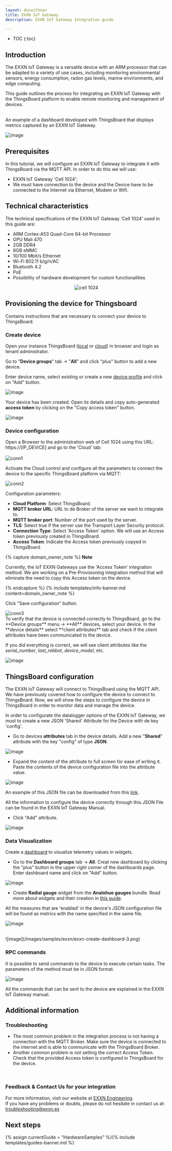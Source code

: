 ```yaml
---
layout: docwithnav
title: EXXN IoT Gateway
description: EXXN IoT Gateway Integration guide

---
```


* TOC
{:toc}

## Introduction

The EXXN IoT Gateway is a versatile device with an ARM processor that can be adapted to a variety of use cases, including monitoring environmental sensors, energy consumption, radon gas levels, marine environments, and edge computing.

This guide outlines the process for integrating an EXXN IoT Gateway with the ThingsBoard platform to enable remote monitoring and management of devices.

<br>
An example of a dashboard developed with ThingsBoard that displays metrics captured by an EXXN IoT Gateway.

![image](/images/samples/exxn/ennx-dashboard.png)

## Prerequisites

In this tutorial, we will configure an EXXN IoT Gateway to integrate it with ThingsBoard via the MQTT API. In order to do this we will use:

 - EXXN IoT Gateway 'Cell 1024';
 - We must have connection to the device and the Device have to be connected to the Internet via Ethernet, Modem or Wifi.

## Technical characteristics
The technical specifications of the EXXN IoT Gateway 'Cell 1024' used in this guide are:
* ARM Cortex-A53 Quad-Core 64-bit Processor
* GPU Mali 470
* 2GB DDR4
* 8GB eMMC
* 10/100 Mbit/s Ethernet
* Wi-Fi 802.11 b/g/n/AC
* Bluetooth 4.2
* PoE
* Possibility of hardware development for custom functionalities

<p align="center">
   <img src="/images/samples/exxn/cell_1024.jpg" alt="cell 1024">
</p>

## Provisioning the device for Thingsboard

Contains instructions that are necessary to connect your device to ThingsBoard.

### Create device

Open your instance ThingsBoard ([local](http://localhost:8080) or [cloud](https://thingsboard.cloud/)) in browser and login as tenant administrator.

Go to "**Device groups**" tab -> "**All**" and click "plus" button to add a new device.

Enter device name, select existing or create a new [device profile](https://thingsboard.io/docs/user-guide/device-profiles/) and click on "Add" button.

![image](/images/samples/exxn/exxn-create-device-cell-1.png)

Your device has been created. Open its details and copy auto-generated **access token** by clicking on the "Copy access token" button.

![image](/images/samples/exxn/exxn-create-device-cell-2.png)

### Device configuration

Open a Browser to the administration web of Cell 1024 using this URL: https://[IP_DEVICE] and go to the 'Cloud' tab:
<br>
<br>
  <img src="/images/samples/exxn/conn1.png" alt="conn1">

Activate the Cloud control and configure all the parameters to connect the device to the specific ThingsBoard platform via MQTT:

<img src="/images/samples/exxn/conn2.png" alt="conn2">

Configuration parameters:
- **Cloud Platform**: Select ThingsBoard.
- **MQTT broker URL**: URL to de Broker of the server we want to integrate to.
- **MQTT broker port**: Number of the port used by the server.
- **TLS**: Select true if the server use the Transport Layer Security protocol.
- **Connection Type**: Select 'Access Token' option. We will use an Access token previously created in ThingsBoard.
- **Access Token**: Indicate the Access token previously copyed in ThingsBoard.

{% capture domain_owner_note %}
**Note**

Currently, the IoT EXXN Gateways use the 'Access Token' integration method. We are working on a Pre-Provisioning integration method that will eliminate the need to copy this Access token on the device.

{% endcapture %}
{% include templates/info-banner.md content=domain_owner_note %}

Click "Save configuration" button.

<img src="/images/samples/exxn/conn3.png" alt="conn3">

<br>
To verify that the device is connected correctly to ThingsBoard, go to the **Device groups** menu -> **All** devices, select your device. In the **device details** select **client attributes** tab and check if the client attributes have been communicated to the device.

If you did everything is correct, we will see client attributes like the *serial_number*, *last_rebbot*, *device_model*, etc.

![image](/images/samples/exxn/exxn-client-attributes-device-1.png)

## ThingsBoard configuration

The EXXN IoT Gateway will connect to ThingsBoard using the MQTT API. <br>
We have previously covered how to configure the device to connect to ThingsBoard. Now, we will show the steps to configure the device in ThingsBoard in order to monitor data and manage the device.

In order to configurate the datalogger options of the EXXN IoT Gateway, we must to create a new JSON 'Shared' Attribute for the Device with de key 'config'.

 - Go to devices **attributes** tab in the device details. Add a new "**Shared**" attribute with the key "config" of type **JSON**.

![image](/images/samples/exxn/exxn-shared-attributes-device-1.png)

 - Expand the content of the attribute to full screen for ease of writing it. Paste the contents of the device configuration file into the attribute value.

![image](/images/samples/exxn/ennx-config-json.png)

An example of this JSON file can be downloaded from this [link](/docs/samples/exxn/resources/config.json).

All the information to configure the device correctly through this JSON File can be found in the EXXN IoT Gateway Manual.

 - Click "Add" attribute.

![image](/images/samples/exxn/exxn-shared-attributes-device-2.png)

### Data Visualization

Create a [dashboard](https://thingsboard.io/docs/pe/user-guide/dashboards/) to visualize telemetry values in widgets.

 - Go to the **Dashboard groups** tab -> **All**. Creat new dashboard by clicking the "plus" button in the upper right corner of the dashboards page. Enter dashboard name and click on "Add" button.

![image](/images/samples/exxn/exxn-create-dashboard-1.png)

 - Create **Radial gauge** widget from the **Analohue gauges** bundle. Read more about widgets and their creation in [this guide](https://thingsboard.io/docs/pe/user-guide/dashboards/#widgets).

All the measures that are 'enabled' in the device's JSON configuration file will be found as metrics with the name specified in the same file.

![image](/images/samples/exxn/exxn-create-dashboard-2.png)

<br>
![image](/images/samples/exxn/exxn-create-dashboard-3.png)

### RPC commands

It is possible to send commands to the device to execute certain tasks. The parameters of the method must be in JSON format.

![image](/images/samples/exxn/exxn-rpc-button.png)

All the commands that can be sent to the device are explained in the EXXN IoT Gateway manual.

## Additional information

### Troubleshooting
 - The most common problem in the integration process is not having a connection with the MQTT Broker. Make sure the device is connected to the internet and is able to communicate with the ThingsBoard Broker.
 - Another common problem is not setting the correct Access Token. Check that the provided Access token is configured in ThingsBoard for the device.

<br>

### Feedback & Contact Us for your integration

For more information, visit our website at [EXXN Engineering](http://exxn.es/en/).
<br>
If you have any problems or doubts, please do not hesitate in contact us at: [troubleshooting@exxn.es](mailto://troubleshooting@exxn.es)

## Next steps

{% assign currentGuide = "HardwareSamples" %}{% include templates/guides-banner.md %}

